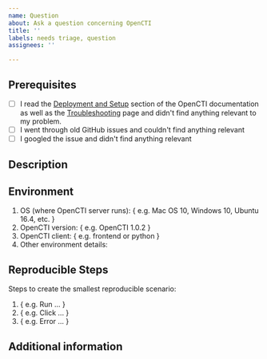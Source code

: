 ```yaml
---
name: Question
about: Ask a question concerning OpenCTI
title: ''
labels: needs triage, question
assignees: ''

---
```


## Prerequisites

- [ ] I read the [Deployment and Setup](https://www.notion.so/OpenCTI-Public-Knowledge-Base-d411e5e477734c59887dad3649f20518) section of the OpenCTI documentation as well as the [Troubleshooting](https://www.notion.so/Troubleshooting-ebc8fb04137d495aad917bc20340b9a6) page and didn't find anything relevant to my problem.
- [ ] I went through old GitHub issues and couldn't find anything relevant
- [ ] I googled the issue and didn't find anything relevant

## Description

<!-- Please provide a clear and concise description of your question. -->

## Environment

1. OS (where OpenCTI server runs): { e.g. Mac OS 10, Windows 10, Ubuntu 16.4, etc. }
2. OpenCTI version: { e.g. OpenCTI 1.0.2 }
3. OpenCTI client: { e.g. frontend or python }
4. Other environment details:

## Reproducible Steps

Steps to create the smallest reproducible scenario:
1. { e.g. Run ... }
2. { e.g. Click ... }
3. { e.g. Error ... }

## Additional information

<!-- Any additional information, including logs or screenshots if you have any. -->
